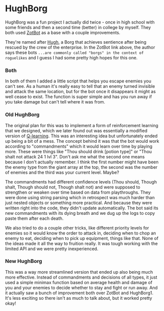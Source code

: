 # HughBorg
HughBorg was a fun project I actually did twice - once in high school with some friends and then a second time (better) in college by myself. They both used [ZotBot](https://crawl.develz.org/tavern/viewtopic.php?f=22&t=2333) as a base with a couple improvements.

They're named after [Hugh](https://memory-alpha.fandom.com/wiki/Hugh), a Borg that achieves sentience after being rescued by the crew of the enterprise. In the ZotBot link above, the author says these bots `...are commonly called "borgs" in the context of roguelikes` and I guess I had some pretty high hopes for this one.

### Both
In both of them I added a little script that helps you escape enemies you can't see. As a human it's really easy to tell that an enemy turned invisible and attack the same location, but for the bot once it disappears it might as well cease to exist. The function is super simple and has you run away if you take damage but can't tell where it was from.

### Old HughBorg
The original plan for this was to implement a form of reinforcement learning that we designed, which we later found out was essentially a modified version of [Q-learning](https://en.wikipedia.org/wiki/Q-learning). This was an interesting idea but unfortunately ended up being a bit of a mess. The concept behind it was that the bot would work according to "commandments" which it would learn over time by playing more. These were things like "Thou should drink \[potion type\]" or "Thou shalt not attack 24 1 lvl 3". Don't ask me what the second one means because I don't actually remember. I think the first number might have been the enemy type from the giant array at the top, the second was the number of enemies and the third was your current level. Maybe?

The commandments had different confidence levels (Thou should, Though shalt, Though should not, Though shalt not) and were supposed to strengthen or weaken over time based on data from playthroughs. They were done using string parsing which in retrospect was much harder than just nested objects or something more practical. And because they were written right into the code, they didn't update automatically. The bot said its new commandments with its dying breath and we dug up the logs to copy paste them after each death.

We also tried to do a couple other tricks, like different priority levels for enemies so it would know the order to attack in, deciding when to chop an enemy to eat, deciding when to pick up equipment, things like that. None of the ideas made it all the way to fruition really. It was tough working with the limited API and we were pretty inexperienced.

### New HughBorg
This was a way more streamlined version that ended up also being much more effective. Instead of commandments and decisions of all types, it just used a simple minimax function based on average health and damage of you and your enemies to decide whether to stay and fight or run away. And it actually saw a bunch of improvement both over ZotBot and HughBorg1. It's less exciting so there isn't as much to talk about, but it worked pretty okay!